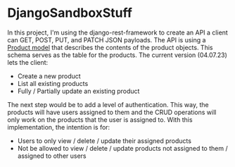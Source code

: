 # DjangoSandboxStuff

In this project, I'm using the django-rest-framework to create an API a client can GET, POST, PUT, and PATCH JSON payloads.
The API is using a [Product model](backend.api.models.py) that describes the contents of the product objects. 
This schema serves as the table for the products. The current version (04.07.23) lets the client:
- Create a new product
- List all existing products
- Fully / Partially update an existing product

The next step would be to add a level of authentication. This way, the products will have users assigned to them and the CRUD operations will only work on the products that the user is assigned to. With this implementation, the intention is for:
- Users to only view / delete / update their assigned products
- Not be allowed to view / delete / update products not assigned to them / assigned to other users